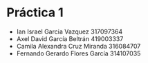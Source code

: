 # Práctica 1
- Ian Israel Garcia Vazquez 317097364
- Axel David García Beltrán 419003337
- Camila Alexandra Cruz Miranda 316084707
- Fernando Gerardo Flores García 314107035


